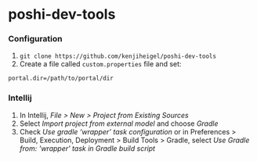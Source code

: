 # poshi-dev-tools

### Configuration
1. `git clone https://github.com/kenjiheigel/poshi-dev-tools`
2. Create a file called `custom.properties` file and set: 
```
portal.dir=/path/to/portal/dir
```
### Intellij
1. In Intellij, _File > New > Project from Existing Sources_ 
2. Select _Import project from external model_ and choose _Gradle_
3. Check _Use gradle ‘wrapper’ task configuration_ or in Preferences > Build, Execution, Deployment > Build Tools > Gradle, select _Use Gradle from: 'wrapper' task in Gradle build script_

